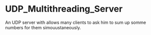 # UDP_Multithreading_Server
An UDP server with allows many clients to ask him to sum up somme numbers for them simouustaneously.
